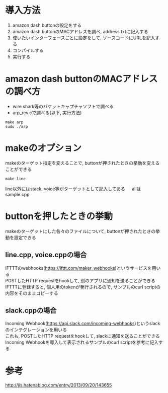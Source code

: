 # 導入方法
1. amazon dash buttonの設定をする
1. amazon dash buttonのMACアドレスを調べ, address.txtに記入する
1. 使いたいインターフェースごとに設定をして, ソースコードにURLを記入する
1. コンパイルする
1. 実行する
# amazon dash buttonのMACアドレスの調べ方
- wire shark等のパケットキャプチャソフトで調べる
- arp_rev.cで調べる(以下, 実行方法)

```:shell
make arp
sudo ./arp
```
# makeのオプション
makeのターゲット指定を変えることで, buttonが押されたときの挙動を変えることができる

```:shell
make line
```
 line以外にはstack, voice等がターゲットとして記入してある 　
 allはsample.cpp  

# buttonを押したときの挙動
makeのターゲットにした各々のファイルについて, buttonが押されたときの挙動を設定できる  
## line.cpp, voice.cppの場合
IFTTTのwebhooks(https://ifttt.com/maker_webhooks)というサービスを用いる  
POSTしたHTTP requestをhookして, 別のアプリに通知を送ることができる  
IFTTTに登録すると, 個人用のtokenが発行されるので, サンプルのcurl scriptの内容をそのままコピーする  

## slack.cppの場合
Incoming Webhook(https://api.slack.com/incoming-webhooks)というslackのインテグレーションを用いる  
これも, POSTしたHTTP requestをhookして, slackに通知を送ることができる  
Incoming Webhookを導入して表示されるサンプルのcurl scriptを参考に記入する  

# 参考
http://jis.hatenablog.com/entry/2013/09/20/143655